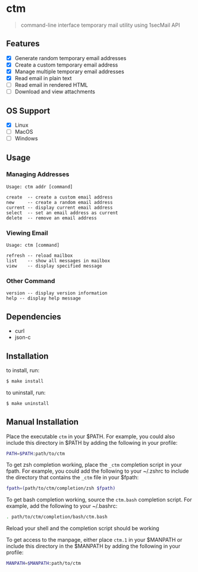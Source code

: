 # ctm

> command-line interface temporary mail utility using 1secMail API

## Features

- [x] Generate random temporary email addresses
- [x] Create a custom temporary email address
- [x] Manage multiple temporary email addresses
- [x] Read email in plain text
- [ ] Read email in rendered HTML
- [ ] Download and view attachments

## OS Support

- [x] Linux
- [ ] MacOS
- [ ] Windows

## Usage

### Managing Addresses

```
Usage: ctm addr [command]

create  -- create a custom email address
new     -- create a random email address
current -- display current email address
select  -- set an email address as current
delete  -- remove an email address
```

### Viewing Email

```
Usage: ctm [command]

refresh -- reload mailbox
list    -- show all messages in mailbox
view    -- display specified message
```

### Other Command

```
version -- display version information
help -- display help message
```

## Dependencies

- curl
- json-c

## Installation


to install, run:

``` sh
$ make install
```

to uninstall, run:

``` sh
$ make uninstall
```

## Manual Installation

Place the executable `ctm` in your $PATH. For example, you could also
include this directory in $PATH by adding the following in your profile:

``` sh
PATH=$PATH:path/to/ctm
```

To get zsh completion working, place the `_ctm` completion script in your
fpath. For example, you could add the following to your ~/.zshrc to include the
directory that contains the `_ctm` file in your $fpath:

``` sh
fpath=(path/to/ctm/completion/zsh $fpath)
```

To get bash completion working, source the `ctm.bash` completion script.
For example, add the following to your ~/.bashrc:

``` sh
. path/to/ctm/completion/bash/ctm.bash
```

Reload your shell and the completion script should be working

To get access to the manpage, either place `ctm.1` in your $MANPATH or
include this directory in the $MANPATH by adding the following in your profile:

``` sh
MANPATH=$MANPATH:path/to/ctm
```
